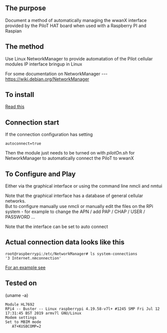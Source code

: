 ## The purpose 
Document a method of automatically managing the wwanX interface provided by the PiloT 
HAT board when used with a Raspberry PI and Raspian

## The method
Use Linux NetworkManager to provide automatation of the Pilot cellular modules 
IP interface bringup in Linux

For some documentation on NetworkManager --- https://wiki.debian.org/NetworkManager

## To install
[Read this](./instructions_howToInstall_AutoPiloT.md)

## Connection start 
If the connection configuration has setting   
```
autoconnect=true
```
Then the module just needs to be turned on with *pilotOn.sh* for NetworkManager to 
automatically connect the PiloT to wwanX

## To Configure and Play
Either via the graphical interface or using the command line nmcli and nmtui  

Note that the graphical interface has a database of general cellular networks.  
But to configure manually use nmcli or manually edit the files on the RPi system - 
for example to change the APN / add PAP / CHAP / USER / PASSWORD ...  

Note that the interface can be set to auto connect  

## Actual connection data looks like this
```
root@raspberrypi:/etc/NetworkManager# ls system-connections
'3 Internet.nmconnection'
```

[For an example see](./exampleNetworkManagerConfigFile.md)

## Tested on 
(uname -a)
```
Module HL7692
RPi4 -- Buster -- Linux raspberrypi 4.19.58-v7l+ #1245 SMP Fri Jul 12 17:31:45 BST 2019 armv7l GNU/Linux
Modem settings 
Set to MBIM mode
   AT+KUSBCOMP=2
```